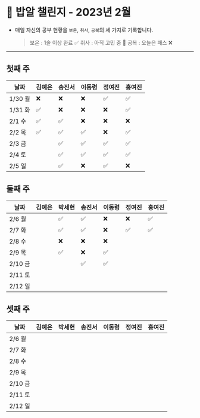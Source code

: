 # 🍚 밥알 챌린지 - 2023년 2월
- 매일 자신의 공부 현황을 `보온`, `취사`, `공복`의 세 가지로 기록합니다.
    
    > 보온 : 1솔 이상 완료 ✅
    취사 : 아직 고민 중 🤔
    공복 : 오늘은 패스 ❌
---

## 첫째 주
**날짜**|김예은|송진서|이동령|정여진|홍여진
---|---|---|---|---|---
1/30 월|❌|❌|❌|✅|✅
1/31 화|✅|❌|❌|❌|✅
2/1 수|✅|✅|❌|❌|❌
2/2 목|✅|✅|✅|❌|✅
2/3 금| |✅|✅|✅|✅
2/4 토| |✅|✅|✅|✅
2/5 일| |✅|❌ |✅|❌

## 둘째 주
**날짜**|김예은|박세현|송진서|이동령|정여진|홍여진
---|---|---|---|---|---|---
2/6 월| |✅|✅|❌|❌|✅
2/7 화| |✅|✅ |❌|✅| ✅
2/8 수| |❌|❌ |❌| |
2/9 목|  |✅|❌|✅ | |
2/10 금| | |✅|✅| |
2/11 토| | | | | |
2/12 일| | | | | |

## 셋째 주
**날짜**|김예은|박세현|송진서|이동령|정여진|홍여진
---|---|---|---|---|---|---
2/6 월| | | | | |
2/7 화| | | | | | 
2/8 수| | | | | |
2/9 목| | | | | |
2/10 금| | | | | |
2/11 토| | | | | |
2/12 일| | | | | |

